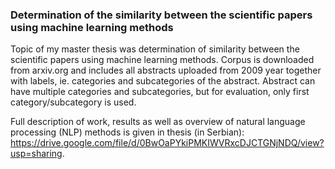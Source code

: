 <h3>Determination of the similarity between the scientific papers using machine learning methods</h3>

Topic of my master thesis was determination of similarity between the scientific papers using machine learning methods. Corpus is downloaded from arxiv.org and includes all abstracts uploaded from 2009 year together with labels, ie. categories and subcategories of the abstract. Abstract can have multiple categories and subcategories, but for evaluation, only first category/subcategory is used.

Full description of work, results as well as overview of natural language processing (NLP) methods is given in thesis (in Serbian): https://drive.google.com/file/d/0BwOaPYkiPMKIWVRxcDJCTGNjNDQ/view?usp=sharing.
